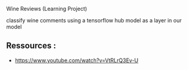 Wine Reviews (Learning Project)

classify wine comments using a tensorflow hub model as a layer in our model

## Ressources : 
- https://www.youtube.com/watch?v=VtRLrQ3Ev-U